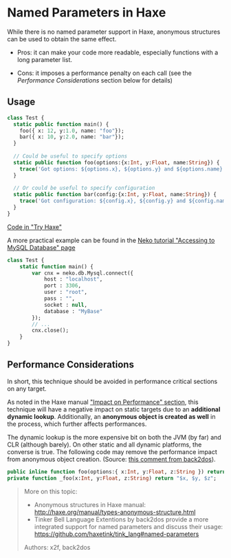 [tags]: / "arguments"

# Named Parameters in Haxe

While there is no named parameter support in Haxe, anonymous structures can be used to obtain the same effect.

* Pros: it can make your code more readable, especially functions with a long parameter list.

* Cons: it imposes a performance penalty on each call (see the *Performance Considerations* section below for details)

## Usage
```haxe
class Test {
  static public function main() {
    foo({ x: 12, y:1.0, name: "foo"});
    bar({ x: 10, y:2.0, name: "bar"});
  }
  
  // Could be useful to specify options
  static public function foo(options:{x:Int, y:Float, name:String}) {
    trace('Got options: ${options.x}, ${options.y} and ${options.name}');
  }
  
  // Or could be useful to specify configuration
  static public function bar(config:{x:Int, y:Float, name:String}) {
    trace('Got configuration: ${config.x}, ${config.y} and ${config.name}');
  }
}
```

[Code in "Try Haxe"](http://try.haxe.org/#6Ce47)

A more practical example can be found in the [Neko tutorial "Accessing to MySQL Database" page](http://old.haxe.org/doc/neko/mysql)

```haxe
class Test {
    static function main() {
        var cnx = neko.db.Mysql.connect({ 
            host : "localhost",
            port : 3306,
            user : "root",
            pass : "",
            socket : null,
            database : "MyBase"
        });
        // ...
        cnx.close();
    }
}
```

## Performance Considerations

In short, this technique should  be avoided in performance critical sections on any target. 

As noted in the Haxe manual ["Impact on Performance" section](http://haxe.org/manual/types-structure-performance.html), this technique will have a negative impact on static targets due to an **additional dynamic lookup**. Additionally, an **anonymous object is created as well** in the process, which further affects performances. 

The dynamic lookup is the more expensive bit on both the JVM (by far) and CLR (although barely). On other static and all dynamic platforms, the converse is true. The following code may remove the performance impact from anonymous object creation. (Source: [this comment from back2dos](https://github.com/HaxeFoundation/code-cookbook/pull/42#issuecomment-229000039)).

```haxe
public inline function foo(options:{ x:Int, y:Float, z:String }) return _foo(options.x, options.y, options.z);
private function _foo(x:Int, y:Float, z:String) return "$x, $y, $z";
```


> More on this topic: 
>
> - Anonymous structures in Haxe manual: <http://haxe.org/manual/types-anonymous-structure.html>
> - Tinker Bell Language Extentions by back2dos provide a more integrated support for named parameters and discuss their usage: <https://github.com/haxetink/tink_lang#named-parameters>
> 
> Authors: x2f, back2dos

